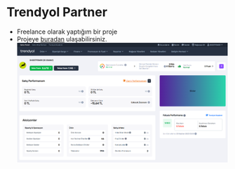 # Trendyol Partner
- Freelance olarak yaptığım  bir proje
- Projeye [buradan](https://partner-trendyol.netlify.app/) ulaşabilirsiniz.
![alt text](https://github.com/serhatzunluoglu/Anasayfa/blob/e17a7a5076e0bcf5fb3a7c73e603ab07f3156384/images/Sayfa-Tasar%C4%B1m%C4%B1.png)
